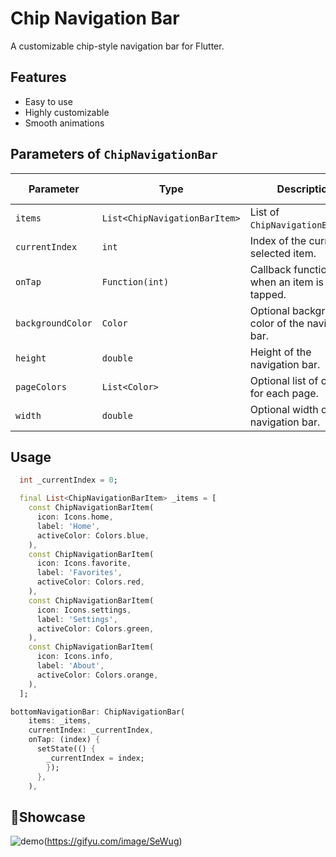 # Chip Navigation Bar

A customizable chip-style navigation bar for Flutter.

## Features
- Easy to use
- Highly customizable
- Smooth animations

## Parameters of `ChipNavigationBar`

| Parameter         | Type                | Description                                                             | Default Value      |
|-------------------|---------------------|-------------------------------------------------------------------------|--------------------|
| `items`           | `List<ChipNavigationBarItem>` | List of `ChipNavigationBarItem`.                                      | *Required*         |
| `currentIndex`    | `int`              | Index of the currently selected item.                                   | *Required*         |
| `onTap`           | `Function(int)`    | Callback function when an item is tapped.                               | *Required*         |
| `backgroundColor` | `Color`            | Optional background color of the navigation bar.                        | `null`             |
| `height`          | `double`           | Height of the navigation bar.                                           | `56.0`             |
| `pageColors`      | `List<Color>`      | Optional list of colors for each page.                                  | `null`             |
| `width`           | `double`           | Optional width of the navigation bar.                                   | `null`             |


## Usage

```dart
  int _currentIndex = 0;

  final List<ChipNavigationBarItem> _items = [
    const ChipNavigationBarItem(
      icon: Icons.home,
      label: 'Home',
      activeColor: Colors.blue,
    ),
    const ChipNavigationBarItem(
      icon: Icons.favorite,
      label: 'Favorites',
      activeColor: Colors.red,
    ),
    const ChipNavigationBarItem(
      icon: Icons.settings,
      label: 'Settings',
      activeColor: Colors.green,
    ),
    const ChipNavigationBarItem(
      icon: Icons.info,
      label: 'About',
      activeColor: Colors.orange,
    ),
  ];

bottomNavigationBar: ChipNavigationBar(
    items: _items,
    currentIndex: _currentIndex,
    onTap: (index) {
      setState(() {
        _currentIndex = index;
        });
      },
    ),
```
## 🚀Showcase
![demo](https://s7.gifyu.com/images/SeWug.gif)(https://gifyu.com/image/SeWug)


